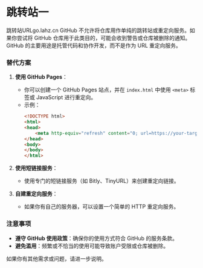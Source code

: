 # 跳转站一
跳转站URLgo.lahz.cn
GitHub 不允许将仓库用作单纯的跳转站或重定向服务。如果你尝试将 GitHub 仓库用于此类目的，可能会收到警告或仓库被删除的通知。GitHub 的主要用途是托管代码和协作开发，而不是作为 URL 重定向服务。

### 替代方案
1. **使用 GitHub Pages**：
   - 你可以创建一个 GitHub Pages 站点，并在 `index.html` 中使用 `<meta>` 标签或 JavaScript 进行重定向。
   - 示例：
     ```html
     <!DOCTYPE html>
     <html>
     <head>
         <meta http-equiv="refresh" content="0; url=https://your-target-url.com">
     </head>
     <body>
     </body>
     </html>
     ```

2. **使用短链接服务**：
   - 使用专门的短链接服务（如 Bitly、TinyURL）来创建重定向链接。

3. **自建重定向服务**：
   - 如果你有自己的服务器，可以设置一个简单的 HTTP 重定向服务。

### 注意事项
- **遵守 GitHub 使用政策**：确保你的使用方式符合 GitHub 的服务条款。
- **避免滥用**：频繁或不恰当的使用可能导致账户受限或仓库被删除。

如果你有其他需求或问题，请进一步说明。
